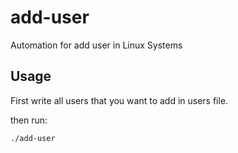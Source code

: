 # add-user

Automation for add user in Linux Systems

## Usage

First write all users that you want to add in users file.

then run:

```
./add-user
```
